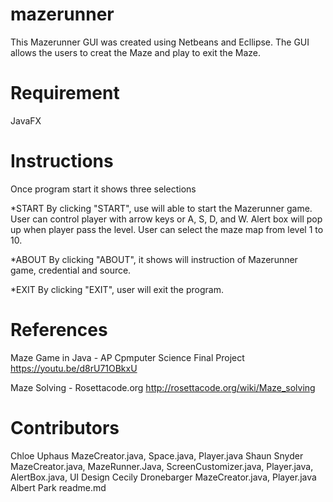 # mazerunner

This Mazerunner GUI was created using Netbeans and Ecllipse. The GUI allows the users to creat the Maze and play to exit the Maze.

# Requirement

JavaFX

# Instructions

Once program start it shows three selections

*START
By clicking "START", use will able to start the Mazerunner game. User can control player with arrow keys or A, S, D, and W.
Alert box will pop up when player pass the level.
User can select the maze map from level 1 to 10.

*ABOUT
By clicking "ABOUT", it shows will instruction of Mazerunner game, credential and source.

*EXIT
By clicking "EXIT", user will exit the program.

# References

Maze Game in Java - AP Cpmputer Science Final Project
https://youtu.be/d8rU71OBkxU

Maze Solving - Rosettacode.org
http://rosettacode.org/wiki/Maze_solving

# Contributors 
Chloe Uphaus MazeCreator.java, Space.java, Player.java
Shaun Snyder MazeCreator.java, MazeRunner.Java, ScreenCustomizer.java, Player.java, AlertBox.java, UI Design
Cecily Dronebarger MazeCreator.java, Player.java
Albert Park readme.md
